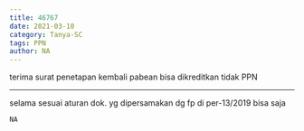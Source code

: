 ```yaml
---
title: 46767
date: 2021-03-10
category: Tanya-SC
tags: PPN
author: NA
---
```


terima surat penetapan kembali pabean bisa dikreditkan tidak PPN

---

selama sesuai aturan dok. yg dipersamakan dg fp di per-13/2019 bisa saja

`NA`
